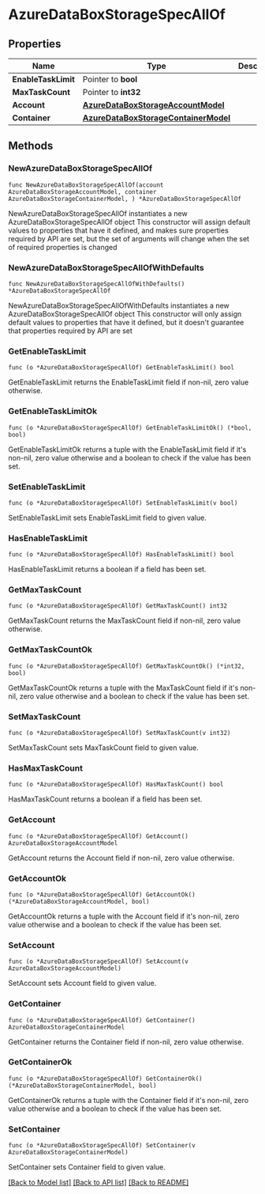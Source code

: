 # AzureDataBoxStorageSpecAllOf

## Properties

Name | Type | Description | Notes
------------ | ------------- | ------------- | -------------
**EnableTaskLimit** | Pointer to **bool** |  | [optional] 
**MaxTaskCount** | Pointer to **int32** |  | [optional] 
**Account** | [**AzureDataBoxStorageAccountModel**](AzureDataBoxStorageAccountModel.md) |  | 
**Container** | [**AzureDataBoxStorageContainerModel**](AzureDataBoxStorageContainerModel.md) |  | 

## Methods

### NewAzureDataBoxStorageSpecAllOf

`func NewAzureDataBoxStorageSpecAllOf(account AzureDataBoxStorageAccountModel, container AzureDataBoxStorageContainerModel, ) *AzureDataBoxStorageSpecAllOf`

NewAzureDataBoxStorageSpecAllOf instantiates a new AzureDataBoxStorageSpecAllOf object
This constructor will assign default values to properties that have it defined,
and makes sure properties required by API are set, but the set of arguments
will change when the set of required properties is changed

### NewAzureDataBoxStorageSpecAllOfWithDefaults

`func NewAzureDataBoxStorageSpecAllOfWithDefaults() *AzureDataBoxStorageSpecAllOf`

NewAzureDataBoxStorageSpecAllOfWithDefaults instantiates a new AzureDataBoxStorageSpecAllOf object
This constructor will only assign default values to properties that have it defined,
but it doesn't guarantee that properties required by API are set

### GetEnableTaskLimit

`func (o *AzureDataBoxStorageSpecAllOf) GetEnableTaskLimit() bool`

GetEnableTaskLimit returns the EnableTaskLimit field if non-nil, zero value otherwise.

### GetEnableTaskLimitOk

`func (o *AzureDataBoxStorageSpecAllOf) GetEnableTaskLimitOk() (*bool, bool)`

GetEnableTaskLimitOk returns a tuple with the EnableTaskLimit field if it's non-nil, zero value otherwise
and a boolean to check if the value has been set.

### SetEnableTaskLimit

`func (o *AzureDataBoxStorageSpecAllOf) SetEnableTaskLimit(v bool)`

SetEnableTaskLimit sets EnableTaskLimit field to given value.

### HasEnableTaskLimit

`func (o *AzureDataBoxStorageSpecAllOf) HasEnableTaskLimit() bool`

HasEnableTaskLimit returns a boolean if a field has been set.

### GetMaxTaskCount

`func (o *AzureDataBoxStorageSpecAllOf) GetMaxTaskCount() int32`

GetMaxTaskCount returns the MaxTaskCount field if non-nil, zero value otherwise.

### GetMaxTaskCountOk

`func (o *AzureDataBoxStorageSpecAllOf) GetMaxTaskCountOk() (*int32, bool)`

GetMaxTaskCountOk returns a tuple with the MaxTaskCount field if it's non-nil, zero value otherwise
and a boolean to check if the value has been set.

### SetMaxTaskCount

`func (o *AzureDataBoxStorageSpecAllOf) SetMaxTaskCount(v int32)`

SetMaxTaskCount sets MaxTaskCount field to given value.

### HasMaxTaskCount

`func (o *AzureDataBoxStorageSpecAllOf) HasMaxTaskCount() bool`

HasMaxTaskCount returns a boolean if a field has been set.

### GetAccount

`func (o *AzureDataBoxStorageSpecAllOf) GetAccount() AzureDataBoxStorageAccountModel`

GetAccount returns the Account field if non-nil, zero value otherwise.

### GetAccountOk

`func (o *AzureDataBoxStorageSpecAllOf) GetAccountOk() (*AzureDataBoxStorageAccountModel, bool)`

GetAccountOk returns a tuple with the Account field if it's non-nil, zero value otherwise
and a boolean to check if the value has been set.

### SetAccount

`func (o *AzureDataBoxStorageSpecAllOf) SetAccount(v AzureDataBoxStorageAccountModel)`

SetAccount sets Account field to given value.


### GetContainer

`func (o *AzureDataBoxStorageSpecAllOf) GetContainer() AzureDataBoxStorageContainerModel`

GetContainer returns the Container field if non-nil, zero value otherwise.

### GetContainerOk

`func (o *AzureDataBoxStorageSpecAllOf) GetContainerOk() (*AzureDataBoxStorageContainerModel, bool)`

GetContainerOk returns a tuple with the Container field if it's non-nil, zero value otherwise
and a boolean to check if the value has been set.

### SetContainer

`func (o *AzureDataBoxStorageSpecAllOf) SetContainer(v AzureDataBoxStorageContainerModel)`

SetContainer sets Container field to given value.



[[Back to Model list]](../README.md#documentation-for-models) [[Back to API list]](../README.md#documentation-for-api-endpoints) [[Back to README]](../README.md)


